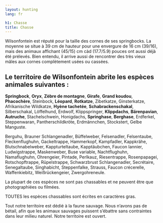 ```yaml
---
layout: hunting
lang: fr

h1: Chasse
title: Chasse
---
```


<!-- P[302] -->

Wilsonfontein est réputé pour la taille des cornes de ses springbocks. La moyenne se situe à 39 cm de hauteur pour une envergure de 16 cm (39/16), mais des animaux affichant (45/15) cm càd (17.7/5.9) pouces ont aussi déjà été prélevés. Bien entendu, il arrive aussi de rencontrer des très vieux mâles aux cornes complètement usées ou cassées.



Le territoire de Wilsonfontein abrite les espèces animales suivantes :
---    

**Springbock**, **Oryx**, **Zèbre de montagne**, **Girafe**, **Grand koudou**, **Phacochère**, Steinbock, **Léopard**, **Rotkatze**, Zibetkatze, Ginsterkatze, Afrikanische Wildkatze, **Hyène tachetée**, **Schabrackenschakal**, Silberschakal, Löffelhund, Erdwolf, Klippspringer, **Klippdachs**, **Bärenpavian**, **Autruche**, Stachelschwein, Honigdachs, **Springhase**, **Berghase**, Erdferkel, Steppenwaran, Pantherschildkröte, Erdmännchen, Stockstert, Gelbe Manguste.



Berguhu, Brauner Schlangenadler, Büffelweber, Felsenadler, Felsentaube, Fleckenflughuhn, Gackeltrappe, Hammerkopf, Kampfadler, Kappkrähe, Blutschnabelweber, Kappturteltaube, Kapptäubchen, Faucon lannier, Ludwigstrappe, Maskenweber, Buse variable, Nachtflughuhn, Namaflughuhn, Ohrengeier, Pintade, Perlkauz, Riesentrappe, Rosenpapagei, Rotschopftrappe, Rüpelstrappe, Schwarzbrust Schlangenadler, Secrétaire, Senegaltaube, Singhabicht, Steppenfalke, Strauss, Faucon crécerelle, Waffenkiebitz, Weißrückengeier, Zwergohreneule.



La plupart de ces espèces ne sont pas chassables et ne peuvent être que photographiées ou filmées.

TOUTES les espèces chassables sont écrites en caractères gras.



Tout notre territoire est dédié à la faune sauvage. Nous n’avons pas de bétail, afin que les animaux sauvages puissent s’ébattre sans contraintes dans leur milieu naturel. Notre territoire est ouvert. 



<!-- A[Jagen][thumb,num=21] -->